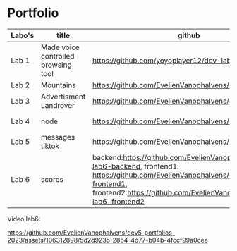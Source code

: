 # Portfolio


Labo's      | title                                 | github                                            | codesandbox or vercel                                   |
------------|---------------------------------------|---------------------------------------------------|---------------------------------------------------------|
Lab 1       | Made voice controlled browsing tool   | https://github.com/yoyoplayer12/dev-lab           | https://codesandbox.io/s/lab1-7ylccm?file=/index.html   |
Lab 2       | Mountains                             | https://github.com/EvelienVanophalvens/dev5-Lab2  | https://codesandbox.io/s/lab2-md9zc7                    |
Lab 3       | Advertisment Landrover                | https://github.com/EvelienVanophalvens/dev5-Lab3  | https://codesandbox.io/s/advertisment-mqw3cp            |
Lab 4       | node                                  | https://github.com/EvelienVanophalvens/dev5-Lab4  | https://codepen.io/Evelien-Vanophalvens/pen/mdaYWyz     |
Lab 5       | messages tiktok                       | https://github.com/EvelienVanophalvens/dev5-Lab5  | https://lab5-five.vercel.app                            |
Lab 6       | scores                                |backend:https://github.com/EvelienVanophalvens/dev5-lab6-backend, frontend1: https://github.com/EvelienVanophalvens/dev5-lab6-frontend1, frontend2:https://github.com/EvelienVanophalvens/dev5-lab6-frontend2               | https://lab6-front1.vercel.app/, https://lab6-front2.vercel.app/             

Video lab6:




https://github.com/EvelienVanophalvens/dev5-portfolios-2023/assets/106312898/5d2d9235-28b4-4d77-b04b-4fccf99a0cee

